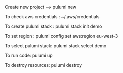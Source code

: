 
Create new project --> pulumi new <project-name>

To check aws credentials : ~/.aws/credentials

To create pulumi stack : pulumi stack init demo

To set region : pulumi config set aws:region eu-west-3

To select pulumi stack: pulumi stack select demo

To run code: pulumi up

To destroy resources: pulumi destroy